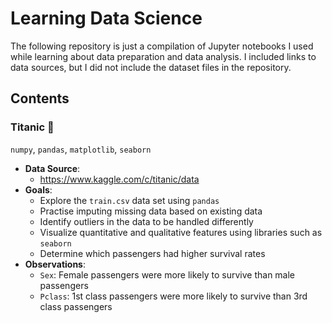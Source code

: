 # Learning Data Science

The following repository is just a compilation of Jupyter notebooks I used while learning about data preparation and data analysis. I included links to data sources, but I did not include the dataset files in the repository.

## Contents

### Titanic 🚢
`numpy`, `pandas`, `matplotlib`, `seaborn`
- **Data Source**:
    - https://www.kaggle.com/c/titanic/data
- **Goals**:
    - Explore the `train.csv` data set using `pandas`
    - Practise imputing missing data based on existing data
    - Identify outliers in the data to be handled differently
    - Visualize quantitative and qualitative features using libraries such as `seaborn`
    - Determine which passengers had higher survival rates
- **Observations**:
    - `Sex`: Female passengers were more likely to survive than male passengers
    - `Pclass`: 1st class passengers were more likely to survive than 3rd class passengers
